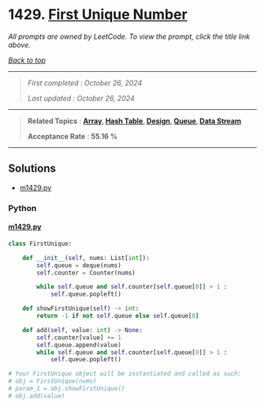 # 1429. [First Unique Number](<https://leetcode.com/problems/first-unique-number>)

*All prompts are owned by LeetCode. To view the prompt, click the title link above.*

*[Back to top](<../README.md>)*

------

> *First completed : October 26, 2024*
>
> *Last updated : October 26, 2024*

------

> **Related Topics** : **[Array](<by_topic/Array.md>), [Hash Table](<by_topic/Hash Table.md>), [Design](<by_topic/Design.md>), [Queue](<by_topic/Queue.md>), [Data Stream](<by_topic/Data Stream.md>)**
>
> **Acceptance Rate** : **55.16 %**

------

## Solutions

- [m1429.py](<../my-submissions/m1429.py>)
### Python
#### [m1429.py](<../my-submissions/m1429.py>)
```Python
class FirstUnique:

    def __init__(self, nums: List[int]):
        self.queue = deque(nums)
        self.counter = Counter(nums)

        while self.queue and self.counter[self.queue[0]] > 1 :
            self.queue.popleft()

    def showFirstUnique(self) -> int:
        return -1 if not self.queue else self.queue[0]

    def add(self, value: int) -> None:
        self.counter[value] += 1
        self.queue.append(value)
        while self.queue and self.counter[self.queue[0]] > 1 :
            self.queue.popleft()

# Your FirstUnique object will be instantiated and called as such:
# obj = FirstUnique(nums)
# param_1 = obj.showFirstUnique()
# obj.add(value)

```

